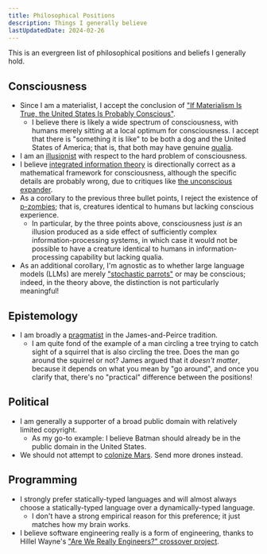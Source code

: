 ```yaml
---
title: Philosophical Positions
description: Things I generally believe
lastUpdatedDate: 2024-02-26
---
```


This is an evergreen list of philosophical positions and beliefs I generally hold.

## Consciousness

- Since I am a materialist, I accept the conclusion of ["If Materialism Is True, the United States Is Probably Conscious"](http://faculty.ucr.edu/~eschwitz/SchwitzAbs/USAconscious.htm).
  - I believe there is likely a wide spectrum of consciousness, with humans merely sitting at a local optimum for consciousness. I accept that there is "something it is like" to be both a dog and the United States of America; that is, that both may have genuine [qualia](https://plato.stanford.edu/entries/qualia/).
- I am an [illusionist](https://keithfrankish.github.io/articles/Frankish_Illusionism%20as%20a%20theory%20of%20consciousness_eprint.pdf) with respect to the hard problem of consciousness.
- I believe [integrated information theory](https://en.wikipedia.org/wiki/Integrated_information_theory) is directionally correct as a mathematical framework for consciousness, although the specific details are probably wrong, due to critiques like [the unconscious expander](https://scottaaronson.blog/?p=1799).
- As a corollary to the previous three bullet points, I reject the existence of [p-zombies](https://plato.stanford.edu/entries/zombies/); that is, creatures identical to humans but lacking conscious experience.
  - In particular, by the three points above, consciousness just *is* an illusion produced as a side effect of sufficiently complex information-processing systems, in which case it would not be possible to have a creature identical to humans in information-processing capability but lacking qualia.
- As an additional corollary, I'm agnostic as to whether large language models (LLMs) are merely ["stochastic parrots"](https://dl.acm.org/doi/10.1145/3442188.3445922) or may be conscious; indeed, in the theory above, the distinction is not particularly meaningful!

## Epistemology

- I am broadly a [pragmatist](https://plato.stanford.edu/entries/pragmatism/) in the James-and-Peirce tradition.
  - I am quite fond of the example of a man circling a tree trying to catch sight of a squirrel that is also circling the tree. Does the man go around the squirrel or not? James argued that it *doesn't matter*, because it depends on what you mean by "go around", and once you clarify that, there's no "practical" difference between the positions!

## Political

- I am generally a supporter of a broad public domain with relatively limited copyright.
  - As my go-to example: I believe Batman should already be in the public domain in the United States.
- We should not attempt to [colonize Mars](https://idlewords.com/2023/1/why_not_mars.htm). Send more drones instead.

## Programming

- I strongly prefer statically-typed languages and will almost always choose a statically-typed language over a dynamically-typed language.
  - I don't have a strong empirical reason for this preference; it just matches how my brain works.
- I believe software engineering really is a form of engineering, thanks to Hillel Wayne's ["Are We Really Engineers?" crossover project](https://www.hillelwayne.com/post/are-we-really-engineers/).